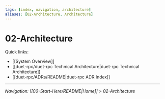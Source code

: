 ```yaml
---
tags: [index, navigation, architecture]
aliases: [02-Architecture, Architecture]
---
```


# 02-Architecture

Quick links:
- [[System Overview]]
- [[duet-rpc/duet-rpc Technical Architecture|duet-rpc Technical Architecture]]
- [[duet-rpc/ADRs/README|duet-rpc ADR Index]]
 

---
*Navigation: [[00-Start-Here/README|Home]] > 02-Architecture*
